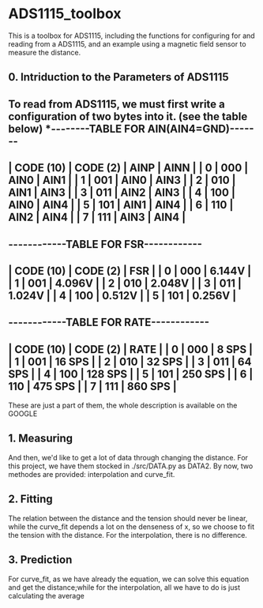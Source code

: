 # ADS1115_toolbox
  This is a toolbox for ADS1115, including the functions for configuring for and reading from a ADS1115, 
and an example using a magnetic field sensor to measure the distance.

## 0. Intriduction to the Parameters of ADS1115
  To read from ADS1115, we must first write a configuration of two bytes into it. (see the table below)
*--------TABLE FOR AIN(AIN4=GND)-------
--------------------------------------
| CODE (10) |  CODE (2) | AINP | AINN |
|     0     |    000    | AIN0 | AIN1 |
|     1     |    001    | AIN0 | AIN3 |
|     2     |    010    | AIN1 | AIN3 |
|     3     |    011    | AIN2 | AIN3 |
|     4     |    100    | AIN0 | AIN4 |
|     5     |    101    | AIN1 | AIN4 |
|     6     |    110    | AIN2 | AIN4 |
|     7     |    111    | AIN3 | AIN4 |
--------------------------------------
------------TABLE FOR FSR------------
--------------------------------------
| CODE (10) |  CODE (2) |     FSR     |
|     0     |    000    |   6.144V    |
|     1     |    001    |   4.096V    |
|     2     |    010    |   2.048V    |
|     3     |    011    |   1.024V    |
|     4     |    100    |   0.512V    |
|     5     |    101    |   0.256V    |
--------------------------------------
------------TABLE FOR RATE------------
--------------------------------------
| CODE (10) |  CODE (2) |    RATE     |
|     0     |    000    |    8 SPS    |
|     1     |    001    |   16 SPS    |
|     2     |    010    |   32 SPS    |
|     3     |    011    |   64 SPS    |
|     4     |    100    |  128 SPS    |
|     5     |    101    |  250 SPS    |
|     6     |    110    |  475 SPS    |
|     7     |    111    |  860 SPS    |
--------------------------------------
  These are just a part of them, the whole description is available on the GOOGLE
  

## 1. Measuring
  And then, we'd like to get a lot of data through changing the distance. For this project, we have them
stocked in ./src/DATA.py as DATA2. By now, two methodes are provided: interpolation and curve_fit.

## 2. Fitting
  The relation between the distance and the tension should never be linear, while the curve_fit depends a lot
on the denseness of x, so we choose to fit the tension with the distance. For the interpolation, there is no
difference.

## 3. Prediction
  For curve_fit, as we have already the equation, we can solve this equation and get the distance;while for the
interpolation, all we have to do is just calculating the average


